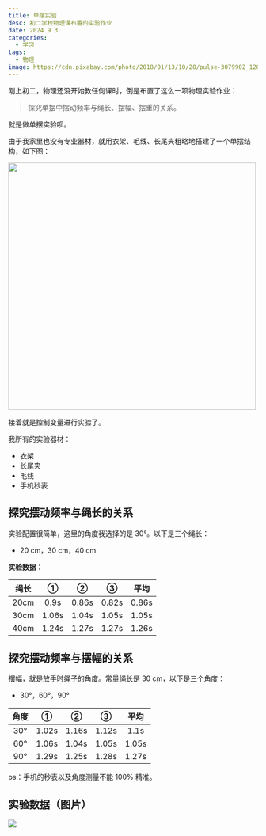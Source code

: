 ```yaml
---
title: 单摆实验
desc: 初二学校物理课布置的实验作业
date: 2024 9 3
categories:
  - 学习
tags:
  - 物理
image: https://cdn.pixabay.com/photo/2018/01/13/10/20/pulse-3079902_1280.jpg
---
```

刚上初二，物理还没开始教任何课时，倒是布置了这么一项物理实验作业：

> 探究单摆中摆动频率与绳长、摆幅、摆重的关系。

就是做单摆实验呗。

由于我家里也没有专业器材，就用衣架、毛线、长尾夹粗略地搭建了一个单摆结构，如下图：

<img src="https://pic.imgdb.cn/item/66d70f25d9c307b7e9b3f361.jpg" width=500>


接着就是控制变量进行实验了。

我所有的实验器材：

- 衣架
- 长尾夹
- 毛线
- 手机秒表

## 探究摆动频率与绳长的关系

实验配置很简单，这里的角度我选择的是 30°。以下是三个绳长：

- 20 cm，30 cm，40 cm

**实验数据：**

|  绳长  |   ①   |   ②   |   ③   |  平均   |
| :--: | :---: | :---: | :---: | :---: |
| 20cm | 0.9s  | 0.86s | 0.82s | 0.86s |
| 30cm | 1.06s | 1.04s | 1.05s | 1.05s |
| 40cm | 1.24s | 1.27s | 1.27s | 1.26s |

## 探究摆动频率与摆幅的关系

摆幅，就是放手时绳子的角度。常量绳长是 30 cm，以下是三个角度：

- 30°，60°，90°

| 角度  |   ①   |   ②   |   ③   |  平均   |
| :-: | :---: | :---: | :---: | :---: |
| 30° | 1.02s | 1.16s | 1.12s | 1.1s  |
| 60° | 1.06s | 1.04s | 1.05s | 1.05s |
| 90° | 1.29s | 1.25s | 1.28s | 1.27s |

ps：手机的秒表以及角度测量不能 100% 精准。

## 实验数据（图片）

![](https://s3.bmp.ovh/imgs/2024/09/03/361acbfd0b55fbf5.jpeg)




